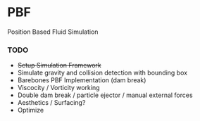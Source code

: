 # PBF
Position Based Fluid Simulation

### TODO

* ~~Setup Simulation Framework~~
* Simulate gravity and collision detection with bounding box
* Barebones PBF Implementation (dam break) 
* Viscocity / Vorticity working
* Double dam break / particle ejector / manual external forces
* Aesthetics / Surfacing?
* Optimize
